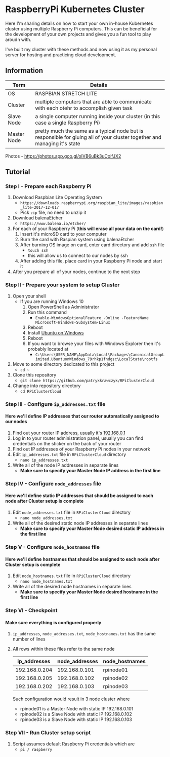 
# RaspberryPi Kubernetes Cluster

Here I'm sharing details on how to start your own in-house Kubernetes cluster using multiple Raspberry Pi computers. This can be beneficial for the development of your own projects and gives you a fun tool to play aroudn with.

I've built my cluster with these methods and now using it as my personal server for hosting and practicing cloud development.

## Information

| Term | Details |
|--|--|
| OS | RASPBIAN STRETCH LITE |
| Cluster | multiple computers that are able to communicate with each otehr to accomplish given task |
| Slave Node | a single computer running inside your cluster (in this case a single Raspberry Pi) |
| Master Node | pretty much the same as a typical node but is responsible for gluing all of your cluster together and managing it's state |

Photos - https://photos.app.goo.gl/xIVB6uBk3uCoifJX2

## Tutorial

### Step I - Prepare each Raspberry Pi

1. Download Raspbian Lite Operating System
   - `https://downloads.raspberrypi.org/raspbian_lite/images/raspbian_lite-2017-12-01/`
   - Pick `zip` file, no need to unzip it
2. Download balenaEtcher
   - `https://www.balena.io/etcher/`
3. For each of your Raspberry Pi (**this will erase all your data on the card!**)
   1. Insert it's microSD card to your computer
   2. Burn the card with Raspian system using balenaEtcher
   3. After burning OS image on card, enter card directory and add `ssh` file
      - `touch ssh`
      - this will allow us to connect to our nodes by ssh
   4. After adding this file, place card in your Raspberry Pi node and start it
4. After you prepare all of your nodes, continue to the next step

### Step II - Prepare your system to setup Cluster

1. Open your shell
   - If you are running Windows 10
     1. Open PowerShell as Administrator
     2. Run this command
        - `Enable-WindowsOptionalFeature -Online -FeatureName Microsoft-Windows-Subsystem-Linux`
     3. Reboot
     4. Install [Ubuntu on Windows](https://www.microsoft.com/en-us/p/ubuntu/9nblggh4msv6?activetab=pivot:overviewtab)
     5. Reboot
     6. If you want to browse your files with Windows Explorer then it's probably located at
        - `C:\Users\USER_NAME\AppData\Local\Packages\CanonicalGroupLimited.UbuntuonWindows_79rhkp1fndgsc\LocalState\rootfs`
2. Move to some directory dedicated to this project
    - `cd ~`
3. Clone this repository
    - `git clone https://github.com/patrykkrawczyk/RPiClusterCloud`
4. Change into repository directory
    - `cd RPiClusterCloud`

### Step III - Configure `ip_addresses.txt` file

#### Here we'll define IP addresses that our router automatically assigned to our nodes

1. Find out your router IP address, usually it's [192.168.0.1](http://192.168.0.1)
2. Log in to your router administration panel, usually you can find credentials on the sticker on the back of your router
3. Find out IP addresses of your Raspberry Pi nodes in your network
4. Edit `ip_addresses.txt` file in `RPiClusterCloud` directory
    - `nano ip_addresses.txt`
5. Write all of the node IP addresses in separate lines
     - **Make sure to specify your Master Node IP address in the first line**

### Step IV - Configure `node_addresses` file

#### Here we'll define static IP addresses that should be assigned to each node after Cluster setup is complete

1. Edit `node_addresses.txt` file in `RPiClusterCloud` directory
    - `nano node_addresses.txt`
2. Write all of the desired static node IP addresses in separate lines
    - **Make sure to specify your Master Node desired static IP address in the first line**

### Step V - Configure `node_hostnames` file

#### Here we'll define hostnames that should be assigned to each node after Cluster setup is complete

1. Edit `node_hostnames.txt` file in `RPiClusterCloud` directory
    - `nano node_hostnames.txt`
2. Write all of the desired node hostnames in separate lines
    - **Make sure to specify your Master Node desired hostname in the first line**

### Step VI - Checkpoint

#### Make sure everything is configured properly

1. `ip_addresses`, `node_addresses.txt`, `node_hostnames.txt` has the same number of lines
2. All rows within these files refer to the same node

    | ip_addresses | node_addresses | node_hostnames |
    |---|---|---|
    | 192.168.0.204 | 192.168.0.101 | rpinode01 |
    | 192.168.0.205 | 192.168.0.102 | rpinode02 |
    | 192.168.0.202 | 192.168.0.103 | rpinode03 |

    Such configuration would result in 3 node cluster where
    - rpinode01 is a Master Node with static IP 192.168.0.101
    - rpinode02 is a Slave Node with static IP 192.168.0.102
    - rpinode03 is a Slave Node with static IP 192.168.0.103

### Step VII - Run Cluster setup script

1. Script assumes default Raspberry Pi credentials which are
   - `pi / raspberry`

<!-- 1.  `sudo -i`
1.  Download this repository
2.  `wget https://github.com/patrykkrawczyk/RPiClusterCloud/archive/master.zip`
3.  Unzip downloaded repository
4.  `unzip master.zip`
5.  Move to installation directory
6.  `cd RPiClusterCloud-master`
7.  Add required permissions to installation script
8.  `sudo chmod 755 ./setup_node.sh`
9.  Execute installation script on each node
10. `sudo ./setup_node.sh hostname node_ip router_ip`
11. `sudo ./setup_node.sh rpinode 192.168.0.102 192.168.0.1` -->
